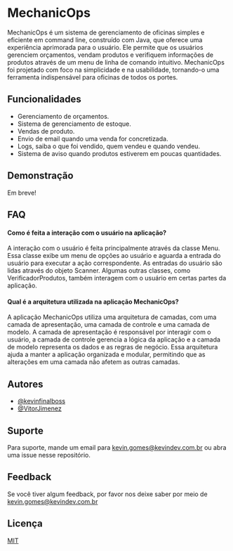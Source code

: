 
# MechanicOps

MechanicOps é um sistema de gerenciamento de oficinas simples e eficiente em command line, construído com Java, que oferece uma experiência aprimorada para o usuário. Ele permite que os usuários gerenciem orçamentos, vendam produtos e verifiquem informações de produtos através de um menu de linha de comando intuitivo.
MechanicOps foi projetado com foco na simplicidade e na usabilidade, tornando-o uma ferramenta indispensável para oficinas de todos os portes.


## Funcionalidades

- Gerenciamento de orçamentos.
- Sistema de gerenciamento de estoque.
- Vendas de produto.
- Envio de email quando uma venda for concretizada.
- Logs, saiba o que foi vendido, quem vendeu e quando vendeu.
- Sistema de aviso quando produtos estiverem em poucas quantidades.


## Demonstração

Em breve!


## FAQ

#### Como é feita a interação com o usuário na aplicação?

A interação com o usuário é feita principalmente através da classe Menu. Essa classe exibe um menu de opções ao usuário e aguarda a entrada do usuário para executar a ação correspondente. As entradas do usuário são lidas através do objeto Scanner. Algumas outras classes, como VerificadorProdutos, também interagem com o usuário em certas partes da aplicação.

#### Qual é a arquitetura utilizada na aplicação MechanicOps?

A aplicação MechanicOps utiliza uma arquitetura de camadas, com uma camada de apresentação, uma camada de controle e uma camada de modelo. A camada de apresentação é responsável por interagir com o usuário, a camada de controle gerencia a lógica da aplicação e a camada de modelo representa os dados e as regras de negócio. Essa arquitetura ajuda a manter a aplicação organizada e modular, permitindo que as alterações em uma camada não afetem as outras camadas.


## Autores

- [@kevinfinalboss](https://www.github.com/kevinfinalboss)
- [@VitorJimenez](https://www.github.com/kevinfinalboss)


## Suporte

Para suporte, mande um email para kevin.gomes@kevindev.com.br ou abra uma issue nesse repositório.


## Feedback

Se você tiver algum feedback, por favor nos deixe saber por meio de kevin.gomes@kevindev.com.br


## Licença

[MIT](https://choosealicense.com/licenses/mit/)


